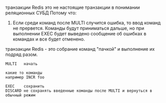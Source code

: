 транзакции Redis это не настоящие транзакции в понимании реляционных СУБД
Потому что:
1. Если среди команд после MULTI случится ошибка, то ввод команд не прервется.
Команды будут приниматься дальше, но при выполнении EXEC будет выведено 
сообщение об ошибках  в командах и все будет отменено.

транзакции Redis - это собрание команд "пачкой" и выполнение их подряд разом.

```
MULTI   начать

какие то команды
например INCR foo

EXEC    сохранить 
DISCARD не сохранять введенные команды после MULTI и вернуться в обычный режим


```